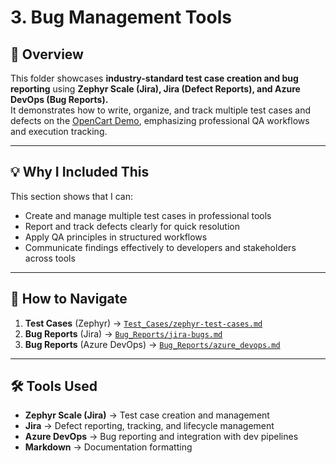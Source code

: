 # 3. Bug Management Tools

## 📌 Overview  
This folder showcases **industry-standard test case creation and bug reporting** using **Zephyr Scale (Jira), Jira (Defect Reports), and Azure DevOps (Bug Reports).**  
It demonstrates how to write, organize, and track multiple test cases and defects on the [OpenCart Demo](https://demo.opencart.com/), emphasizing professional QA workflows and execution tracking.  

---  

## 💡 Why I Included This  
This section shows that I can:  
- Create and manage multiple test cases in professional tools  
- Report and track defects clearly for quick resolution  
- Apply QA principles in structured workflows  
- Communicate findings effectively to developers and stakeholders across tools  

---  

## 📌 How to Navigate  

1. **Test Cases** (Zephyr) → [`Test_Cases/zephyr-test-cases.md`](./Test_Cases/zephyr-test-cases.md)  
2. **Bug Reports** (Jira) → [`Bug_Reports/jira-bugs.md`](./Bug_Reports/jira-bugs.md)  
3. **Bug Reports** (Azure DevOps) → [`Bug_Reports/azure_devops.md`](./Bug_Reports/azure_devops.md)  

---

## 🛠 Tools Used  
- **Zephyr Scale (Jira)** → Test case creation and management  
- **Jira** → Defect reporting, tracking, and lifecycle management  
- **Azure DevOps** → Bug reporting and integration with dev pipelines  
- **Markdown** → Documentation formatting  
